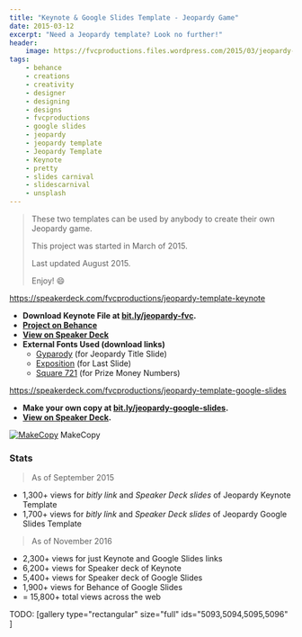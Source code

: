 ```yaml
---
title: "Keynote & Google Slides Template - Jeopardy Game"
date: 2015-03-12
excerpt: "Need a Jeopardy template? Look no further!"
header:
    image: https://fvcproductions.files.wordpress.com/2015/03/jeopardy-template.jpg?w=1024&h=436&crop=1
tags:
    - behance
    - creations
    - creativity
    - designer
    - designing
    - designs
    - fvcproductions
    - google slides
    - jeopardy
    - jeopardy template
    - Jeopardy Template
    - Keynote
    - pretty
    - slides carnival
    - slidescarnival
    - unsplash
---
```


> These two templates can be used by anybody to create their own
> Jeopardy game.
>
> This project was started in March of 2015.
>
> Last updated August 2015.
>
> Enjoy! :smile:

https://speakerdeck.com/fvcproductions/jeopardy-template-keynote

-   **Download Keynote File at
    [bit.ly/jeopardy-fvc](https://bit.ly/jeopardy-fvc "Jeopardy Template").**
-   **[Project on
    Behance](https://www.behance.net/gallery/24112247/Jeopardy-Template-Keynote "Jeopardy Template | Behance")**
-   **[View on Speaker
    Deck](https://speakerdeck.com/fvcproductions/jeopardy-template-keynote "Speaker Deck | Jeopardy Template")**
-   **External Fonts Used (download links)**
    - [Gyparody](https://www.1001fonts.com/gyparody-font.html) (for
        Jeopardy Title Slide)
    - [Exposition](https://www.ffonts.net/Exposition.font) (for Last
        Slide)
    - [Square 721](https://www.fontyukle.net/en/1,Square721) (for
        Prize Money Numbers)


https://speakerdeck.com/fvcproductions/jeopardy-template-google-slides

-   **Make your own copy at
    [bit.ly/jeopardy-google-slides](https://bit.ly/jeopardy-google-slides "Jeopardy Template | Google Slides").**
-   **[View on Speaker
    Deck](https://speakerdeck.com/fvcproductions/jeopardy-template-google-slides "Speaker Deck | Jeopardy Template").**

[![MakeCopy](https://fvcproductions.files.wordpress.com/2015/05/makecopy.gif)](https://fvcproductions.files.wordpress.com/2015/05/makecopy.gif)
MakeCopy



### Stats

> As of September 2015

-   1,300+ views for *bitly link* and *Speaker Deck slides* of Jeopardy
    Keynote Template
-   1,700+ views for *bitly link* and *Speaker Deck slides* of Jeopardy
    Google Slides Template

> As of November 2016

-   2,300+ views for just Keynote and Google Slides links
-   6,200+ views for Speaker deck of Keynote
-   5,400+ views for Speaker deck of Google Slides
-   1,900+ views for Behance of Google Slides
-   = 15,800+ total views across the web

TODO: [gallery type="rectangular" size="full" ids="5093,5094,5095,5096"
]
